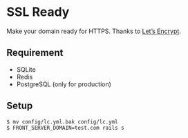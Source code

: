# SSL Ready

Make your domain ready for HTTPS. Thanks to [Let’s Encrypt](https://letsencrypt.org/).

## Requirement
- SQLite
- Redis
- PostgreSQL (only for production)

## Setup
```bash
$ mv config/lc.yml.bak config/lc.yml
$ FRONT_SERVER_DOMAIN=test.com rails s
```